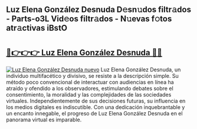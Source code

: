 ## Luz Elena González Desnuda D𝚎sn𝚞dos filtr𝚊dos - Parts-o3L Vid𝚎os filtr𝚊dos - N𝚞evas f𝚘tos atr𝚊ctivas iBstO

# <h2><a href="http://mbdjoe.tromn.icu/?c=Luz+Elena+Gonz%c3%a1lez+Desnuda">🔗👉👉👉 Luz Elena González Desnuda 🔗🔗</a></h2>

[![Luz Elena González Desnuda nuevo](https://i.imgur.com/pEAQMta.gif)](http://mbdjoe.tromn.icu/?c=Luz+Elena+Gonz%c3%a1lez+Desnuda)
Luz Elena González Desnuda, un individuo multifacético y divisivo, se resiste a la descripción simple. Su método poco convencional de interactuar con audiencias en línea ha atraído y ofendido a los observadores, estimulando debates sobre el consentimiento, la moralidad y las complejidades de las sociedades virtuales. Independientemente de sus decisiones futuras, su influencia en los medios digitales es indiscutible. Con una dedicación inquebrantable y un encanto innegable, el progreso de Luz Elena González Desnuda en el panorama virtual es imparable.
